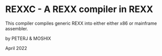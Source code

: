 REXXC - A REXX compiler in REXX
===============================


This compiler compiles generic REXX into either either x86 or mainframe assembler.



by PETERJ & MOSHIX

April 2022
